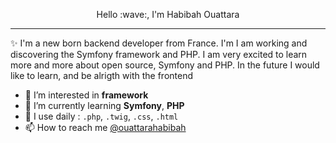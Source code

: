 <p align="center">
  Hello :wave:, I'm Habibah Ouattara
</p>

---

:sparkles: I'm a new born backend developer from France. I'm I am working and discovering the Symfony framework and PHP. 
I am very excited to learn more and more about open source, Symfony and PHP. In the future I would like to learn, and be alrigth with the frontend

- 👀 I’m interested in **framework**
- 🌱 I’m currently learning **Symfony**, **PHP**
- :memo: I use daily : ```.php```, ```.twig```, ```.css```, ```.html```
- 📫 How to reach me [@ouattarahabibah](https://twitter.com/ouattarahabibah)
